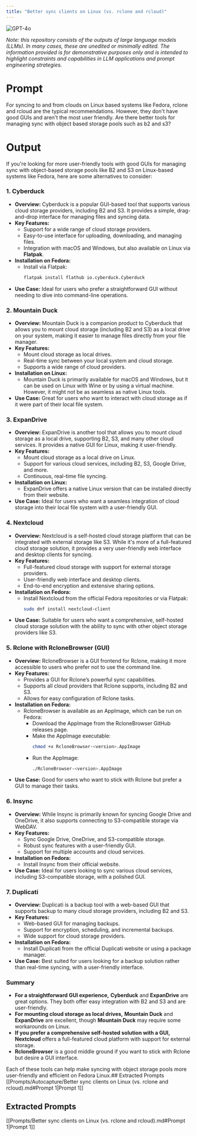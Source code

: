 ```yaml
---
title: "Better sync clients on Linux (vs. rclone and rcloud)"
---
```

![GPT-4o](https://img.shields.io/badge/GPT--4o-3333FF?style=for-the-badge&logo=openai&logoColor=white)



*Note: this repository consists of the outputs of large language models (LLMs). In many cases, these are unedited or minimally edited. The information provided is for demonstrative purposes only and is intended to highlight constraints and capabilities in LLM applications and prompt engineering strategies.*


# Prompt

For syncing to and from clouds on Linux based systems like Fedora, rclone and rcloud are the typical recommendations. However, they don't have good GUIs and aren't the most user friendly. Are there better tools for managing sync with object based storage pools such as b2 and s3?

# Output

If you're looking for more user-friendly tools with good GUIs for managing sync with object-based storage pools like B2 and S3 on Linux-based systems like Fedora, here are some alternatives to consider:

### 1. **Cyberduck**
   - **Overview:** Cyberduck is a popular GUI-based tool that supports various cloud storage providers, including B2 and S3. It provides a simple, drag-and-drop interface for managing files and syncing data.
   - **Key Features:**
     - Support for a wide range of cloud storage providers.
     - Easy-to-use interface for uploading, downloading, and managing files.
     - Integration with macOS and Windows, but also available on Linux via **Flatpak**.
   - **Installation on Fedora:**
     - Install via Flatpak:
       ```bash
       flatpak install flathub io.cyberduck.Cyberduck
       ```
   - **Use Case:** Ideal for users who prefer a straightforward GUI without needing to dive into command-line operations.

### 2. **Mountain Duck**
   - **Overview:** Mountain Duck is a companion product to Cyberduck that allows you to mount cloud storage (including B2 and S3) as a local drive on your system, making it easier to manage files directly from your file manager.
   - **Key Features:**
     - Mount cloud storage as local drives.
     - Real-time sync between your local system and cloud storage.
     - Supports a wide range of cloud providers.
   - **Installation on Linux:**
     - Mountain Duck is primarily available for macOS and Windows, but it can be used on Linux with Wine or by using a virtual machine. However, it might not be as seamless as native Linux tools.
   - **Use Case:** Great for users who want to interact with cloud storage as if it were part of their local file system.

### 3. **ExpanDrive**
   - **Overview:** ExpanDrive is another tool that allows you to mount cloud storage as a local drive, supporting B2, S3, and many other cloud services. It provides a native GUI for Linux, making it user-friendly.
   - **Key Features:**
     - Mount cloud storage as a local drive on Linux.
     - Support for various cloud services, including B2, S3, Google Drive, and more.
     - Continuous, real-time file syncing.
   - **Installation on Linux:**
     - ExpanDrive offers a native Linux version that can be installed directly from their website.
   - **Use Case:** Ideal for users who want a seamless integration of cloud storage into their local file system with a user-friendly GUI.

### 4. **Nextcloud**
   - **Overview:** Nextcloud is a self-hosted cloud storage platform that can be integrated with external storage like S3. While it's more of a full-featured cloud storage solution, it provides a very user-friendly web interface and desktop clients for syncing.
   - **Key Features:**
     - Full-featured cloud storage with support for external storage providers.
     - User-friendly web interface and desktop clients.
     - End-to-end encryption and extensive sharing options.
   - **Installation on Fedora:**
     - Install Nextcloud from the official Fedora repositories or via Flatpak:
       ```bash
       sudo dnf install nextcloud-client
       ```
   - **Use Case:** Suitable for users who want a comprehensive, self-hosted cloud storage solution with the ability to sync with other object storage providers like S3.

### 5. **Rclone with RcloneBrowser (GUI)**
   - **Overview:** RcloneBrowser is a GUI frontend for Rclone, making it more accessible to users who prefer not to use the command line.
   - **Key Features:**
     - Provides a GUI for Rclone’s powerful sync capabilities.
     - Supports all cloud providers that Rclone supports, including B2 and S3.
     - Allows for easy configuration of Rclone tasks.
   - **Installation on Fedora:**
     - RcloneBrowser is available as an AppImage, which can be run on Fedora:
       - Download the AppImage from the RcloneBrowser GitHub releases page.
       - Make the AppImage executable:
         ```bash
         chmod +x RcloneBrowser-<version>.AppImage
         ```
       - Run the AppImage:
         ```bash
         ./RcloneBrowser-<version>.AppImage
         ```
   - **Use Case:** Good for users who want to stick with Rclone but prefer a GUI to manage their tasks.

### 6. **Insync**
   - **Overview:** While Insync is primarily known for syncing Google Drive and OneDrive, it also supports connecting to S3-compatible storage via WebDAV.
   - **Key Features:**
     - Sync Google Drive, OneDrive, and S3-compatible storage.
     - Robust sync features with a user-friendly GUI.
     - Support for multiple accounts and cloud services.
   - **Installation on Fedora:**
     - Install Insync from their official website.
   - **Use Case:** Ideal for users looking to sync various cloud services, including S3-compatible storage, with a polished GUI.

### 7. **Duplicati**
   - **Overview:** Duplicati is a backup tool with a web-based GUI that supports backup to many cloud storage providers, including B2 and S3.
   - **Key Features:**
     - Web-based GUI for managing backups.
     - Support for encryption, scheduling, and incremental backups.
     - Wide support for cloud storage providers.
   - **Installation on Fedora:**
     - Install Duplicati from the official Duplicati website or using a package manager.
   - **Use Case:** Best suited for users looking for a backup solution rather than real-time syncing, with a user-friendly interface.

### Summary
- **For a straightforward GUI experience,** **Cyberduck** and **ExpanDrive** are great options. They both offer easy integration with B2 and S3 and are user-friendly.
- **For mounting cloud storage as local drives,** **Mountain Duck** and **ExpanDrive** are excellent, though **Mountain Duck** may require some workarounds on Linux.
- **If you prefer a comprehensive self-hosted solution with a GUI,** **Nextcloud** offers a full-featured cloud platform with support for external storage.
- **RcloneBrowser** is a good middle ground if you want to stick with Rclone but desire a GUI interface.

Each of these tools can help make syncing with object storage pools more user-friendly and efficient on Fedora Linux.## Extracted Prompts
[[Prompts/Autocapture/Better sync clients on Linux (vs. rclone and rcloud).md#Prompt 1|Prompt 1]]





## Extracted Prompts
[[Prompts/Better sync clients on Linux (vs. rclone and rcloud).md#Prompt 1|Prompt 1]]
